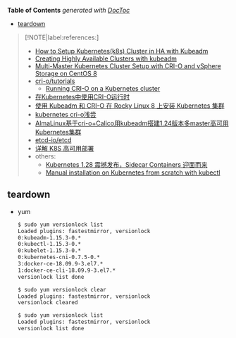 <!-- START doctoc generated TOC please keep comment here to allow auto update -->
<!-- DON'T EDIT THIS SECTION, INSTEAD RE-RUN doctoc TO UPDATE -->
**Table of Contents**  *generated with [DocToc](https://github.com/thlorenz/doctoc)*

- [teardown](#teardown)

<!-- END doctoc generated TOC please keep comment here to allow auto update -->

> [!NOTE|label:references:]
> - [How to Setup Kubernetes(k8s) Cluster in HA with Kubeadm](https://www.linuxtechi.com/setup-highly-available-kubernetes-cluster-kubeadm/)
> - [Creating Highly Available Clusters with kubeadm](https://kubernetes.io/docs/setup/production-environment/tools/kubeadm/high-availability/)
> - [Multi-Master Kubernetes Cluster Setup with CRI-O and vSphere Storage on CentOS 8](https://blog.yasithab.com/centos/multi-master-kubernetes-cluster-setup-with-crio-and-vsphere-storage-on-centos-8/)
> - [cri-o/tutorials](https://github.com/cri-o/cri-o/tree/main/tutorials)
>   - [Running CRI-O on a Kubernetes cluster](https://github.com/cri-o/cri-o/blob/main/tutorials/kubernetes.md)
> - [在Kubernetes中使用CRI-O运行时](https://zhuanlan.zhihu.com/p/402497610)
> - [使用 Kubeadm 和 CRI-O 在 Rocky Linux 8 上安装 Kubernetes 集群](https://blog.csdn.net/wchbest/article/details/131038029)
> - [kubernetes cri-o浅尝](https://www.bilibili.com/read/cv20869471)
> - [AlmaLinux基于cri-o+Calico用kubeadm搭建1.24版本多master高可用Kubernetes集群](https://blog.csdn.net/lic95/article/details/125025782)
> - [etcd-io/etcd](https://github.com/etcd-io/etcd/release)
> - [详解 K8S 高可用部署](https://mp.weixin.qq.com/s?__biz=MzU0OTE4MzYzMw==&mid=2247550185&sn=6286db333de97b99584301956a339e3a&chksm=fbb18d17ccc60401b232e9ebb54eb2970129caa0595c454f4356f6ee29f87a6b63adc9b97af0)
> - others:
>   - [Kubernetes 1.28 震撼发布，Sidecar Containers 迎面而来](https://baijiahao.baidu.com/s?id=1774263469282248861)
>   - [Manual installation on Kubernetes from scratch with kubectl](https://www.ibm.com/docs/en/cloud-paks/foundational-services/3.23?topic=software-manual-installation-kubernetes-from-scratch-kubectl)


## teardown

- yum
  ```bash
  $ sudo yum versionlock list
  Loaded plugins: fastestmirror, versionlock
  0:kubeadm-1.15.3-0.*
  0:kubectl-1.15.3-0.*
  0:kubelet-1.15.3-0.*
  0:kubernetes-cni-0.7.5-0.*
  3:docker-ce-18.09.9-3.el7.*
  1:docker-ce-cli-18.09.9-3.el7.*
  versionlock list done

  $ sudo yum versionlock clear
  Loaded plugins: fastestmirror, versionlock
  versionlock cleared

  $ sudo yum versionlock list
  Loaded plugins: fastestmirror, versionlock
  versionlock list done
  ```
